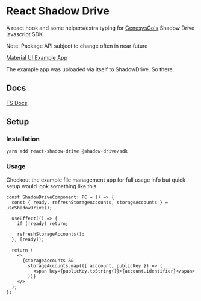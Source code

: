 # React Shadow Drive

A react hook and some helpers/extra typing for [GenesysGo's](https://shdw.genesysgo.com/) Shadow Drive javascript SDK.

Note: Package API subject to change often in near future

[Material UI Example App](bitslurp.me/files)

The example app was uploaded via itself to ShadowDrive. So there.

## Docs

[TS Docs](https://willsnowdon.github.io/react-shadow-drive/)

## Setup

### Installation

`yarn add react-shadow-drive @shadow-drive/sdk`

### Usage

Checkout the example file management app for full usage info but quick setup would look something like this

```tsx
const ShadowDriveComponent: FC = () => {
  const { ready, refreshStorageAccounts, storageAccounts } = useShadowDrive();

  useEffect(() => {
    if (!ready) return;

    refreshStorageAccounts();
  }, [ready]);

  return (
    <>
      {storageAccounts &&
        storageAccounts.map(({ acccount, publicKey }) => (
          <span key={publicKey.toString()}>{account.identifier}</span>
        ))}
    </>
  );
};
```
